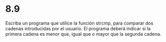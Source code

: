 # 8.9

Escriba un programa que utilice la función strcmp, para comparar dos cadenas introducidas por el usuario. El programa deberá indicar	si la primera cadena es menor que, igual que o mayor que la segunda cadena.
